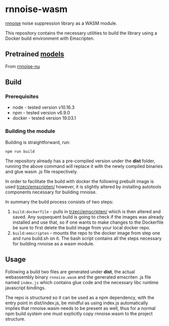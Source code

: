 # rnnoise-wasm

[rnnoise](https://people.xiph.org/~jm/demo/rnnoise/) noise suppression library as a WASM module.

This repository contains the necessary utilities to build the library using a Docker build environment with Emscripten.

## Pretrained [models](./models)

From [rnnoise-nu](https://github.com/GregorR/rnnoise-nu/tree/master/src/models)

## Build

### Prerequisites

- node - tested version v10.16.3
- npm  - tested version v6.9.0
- docker - tested version 19.03.1

### Building the module

Building is straightforward, run:
```
npm run build
```
The repository already has a pre-compiled version under the **dist** folder, running the above command will replace it with the newly compiled binaries and glue wasm .js file respectively.

In order to facilitate the build with docker the following prebuilt image is used [trzeci/emscripten/](https://hub.docker.com/r/trzeci/emscripten/) however, it is slightly altered by installing autotools components necessary for building rnnoise.

In summary the build process consists of two steps:

1. `build:dockerfile` - pulls in [trzeci/emscripten/](https://hub.docker.com/r/trzeci/emscripten/) which is then altered and saved. Any suqsequent build is going to check if the images was already installed and use that, so if one wants to make changes to the Dockerfile be sure to first delete the build image from your local docker repo.
2. `build:emscripten` - mounts the repo to the docker image from step one and runs build.sh on it. The bash script contains all the steps necessary for building rnnoise as a wasm module.

## Usage

Following a build two files are generated under **dist**, the actual webassembly binary `rnnoise.wasm` and the generated emscriten .js file named `index.js` which contains glue code and the necessary libc runtime javascript bindings.

The repo is structured so it can be used as a npm dependency, with the entry point in dist/index.js, be mindful as using index.js
automatically implies that rnnoise.wasm needs to be present as well, thus for a normal npm build system one must explicitly copy rnnoise.wasm to the project structure.

